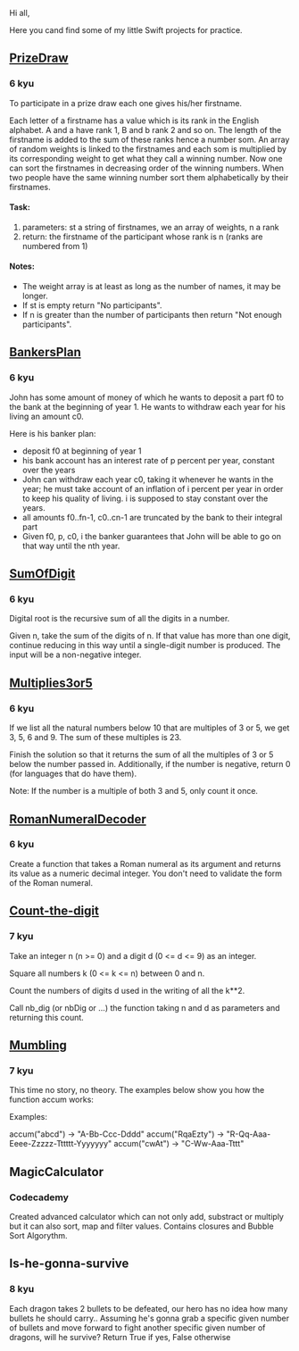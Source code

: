 Hi all,

Here you cand find some of my little Swift projects for practice. 

## [PrizeDraw](https://www.codewars.com/kata/reviews/58b3f08a56e042e86d000604/groups/6313901625d4410001b65e99)
### 6 kyu

To participate in a prize draw each one gives his/her firstname.

Each letter of a firstname has a value which is its rank in the English alphabet. A and a have rank 1, B and b rank 2 and so on.
The length of the firstname is added to the sum of these ranks hence a number som.
An array of random weights is linked to the firstnames and each som is multiplied by its corresponding weight to get what they call a winning number.
Now one can sort the firstnames in decreasing order of the winning numbers. When two people have the same winning number sort them alphabetically by their firstnames.

#### Task:
1. parameters: st a string of firstnames, we an array of weights, n a rank
2. return: the firstname of the participant whose rank is n (ranks are numbered from 1)

#### Notes:
+ The weight array is at least as long as the number of names, it may be longer.
+ If st is empty return "No participants".
+ If n is greater than the number of participants then return "Not enough participants".


## [BankersPlan](https://www.codewars.com/kata/reviews/58a4636435ff13475d000a83/groups/630fb3382381cc0001829747)
### 6 kyu

John has some amount of money of which he wants to deposit a part f0 to the bank at the beginning of year 1. He wants to withdraw each year for his living an amount c0.

Here is his banker plan:

+ deposit f0 at beginning of year 1
+ his bank account has an interest rate of p percent per year, constant over the years
+ John can withdraw each year c0, taking it whenever he wants in the year; he must take account of an inflation of i percent per year in order to keep his quality of living. i is supposed to stay constant over the years.
+ all amounts f0..fn-1, c0..cn-1 are truncated by the bank to their integral part
+ Given f0, p, c0, i the banker guarantees that John will be able to go on that way until the nth year.


## [SumOfDigit](https://www.codewars.com/kata/reviews/5899efdc4ba63b6f4f000099/groups/627f6606e4992b0001c32867)
### 6 kyu

Digital root is the recursive sum of all the digits in a number.

Given n, take the sum of the digits of n. If that value has more than one digit, continue reducing in this way until a single-digit number is produced. The input will be a non-negative integer.


## [Multiplies3or5](https://www.codewars.com/kata/reviews/58b48124ce1056b00e001073/groups/627f583c31a327000125b3ac)
### 6 kyu

If we list all the natural numbers below 10 that are multiples of 3 or 5, we get 3, 5, 6 and 9. The sum of these multiples is 23.

Finish the solution so that it returns the sum of all the multiples of 3 or 5 below the number passed in. Additionally, if the number is negative, return 0 (for languages that do have them).

Note: If the number is a multiple of both 3 and 5, only count it once.

## [RomanNumeralDecoder](https://www.codewars.com/kata/reviews/588fda338758342a73001286/groups/627ec0e43d0ec80001129a08)
### 6 kyu

Create a function that takes a Roman numeral as its argument and returns its value as a numeric decimal integer. You don't need to validate the form of the Roman numeral.


## [Count-the-digit](https://www.codewars.com/kata/reviews/5b33a0e4a2bd9e5ef0001806/groups/627f75b531a327000125b91b)
### 7 kyu

Take an integer n (n >= 0) and a digit d (0 <= d <= 9) as an integer.

Square all numbers k (0 <= k <= n) between 0 and n.

Count the numbers of digits d used in the writing of all the k**2.

Call nb_dig (or nbDig or ...) the function taking n and d as parameters and returning this count.


## [Mumbling](https://www.codewars.com/kata/reviews/582a0bd6df02ff1f7e0000d7/groups/630f897c3d7cf200018ce93f)
### 7 kyu

This time no story, no theory. The examples below show you how the function accum works:

Examples:

accum("abcd") -> "A-Bb-Ccc-Dddd"
accum("RqaEzty") -> "R-Qq-Aaa-Eeee-Zzzzz-Tttttt-Yyyyyyy"
accum("cwAt") -> "C-Ww-Aaa-Tttt"


## MagicCalculator
### Codecademy

Created advanced calculator which can not only add, substract or multiply but it can also sort, map and filter values.
Contains closures and Bubble Sort Algorythm.


## Is-he-gonna-survive 
### 8 kyu
Each dragon takes 2 bullets to be defeated, our hero has no idea how many bullets he should carry.. Assuming he's gonna grab a specific given number of bullets and move forward to fight another specific given number of dragons, will he survive? Return True if yes, False otherwise

